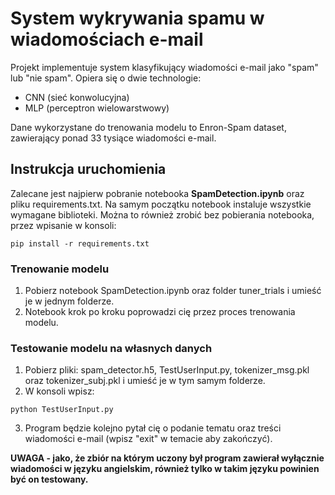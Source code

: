 # System wykrywania spamu w wiadomościach e-mail
Projekt implementuje system klasyfikujący wiadomości e-mail jako "spam" lub "nie spam". Opiera się o dwie technologie:
- CNN (sieć konwolucyjna)
- MLP (perceptron wielowarstwowy)

Dane wykorzystane do trenowania modelu to Enron-Spam dataset, zawierający ponad 33 tysiące wiadomości e-mail.

## Instrukcja uruchomienia
Zalecane jest najpierw pobranie notebooka **SpamDetection.ipynb** oraz pliku requirements.txt. Na samym początku notebook instaluje wszystkie wymagane biblioteki. Można to również zrobić bez pobierania notebooka, przez wpisanie w konsoli:
```
pip install -r requirements.txt
```
### Trenowanie modelu
1. Pobierz notebook SpamDetection.ipynb oraz folder tuner_trials i umieść je w jednym folderze.
2. Notebook krok po kroku poprowadzi cię przez proces trenowania modelu.

### Testowanie modelu na własnych danych
1. Pobierz pliki: spam_detector.h5, TestUserInput.py, tokenizer_msg.pkl oraz tokenizer_subj.pkl i umieść je w tym samym folderze.
2. W konsoli wpisz:
```
python TestUserInput.py
```
3. Program będzie kolejno pytał cię o podanie tematu oraz treści wiadomości e-mail (wpisz "exit" w temacie aby zakończyć).
   
**UWAGA - jako, że zbiór na którym uczony był program zawierał wyłącznie wiadomości w języku angielskim, również tylko w takim języku powinien być on testowany.**
